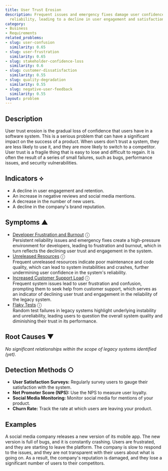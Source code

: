 ```yaml
---
title: User Trust Erosion
description: Frequent issues and emergency fixes damage user confidence in the system's
  reliability, leading to a decline in user engagement and satisfaction.
category:
- Business
- Requirements
related_problems:
- slug: user-confusion
  similarity: 0.65
- slug: user-frustration
  similarity: 0.65
- slug: stakeholder-confidence-loss
  similarity: 0.6
- slug: customer-dissatisfaction
  similarity: 0.55
- slug: quality-degradation
  similarity: 0.55
- slug: negative-user-feedback
  similarity: 0.55
layout: problem
---
```


## Description
User trust erosion is the gradual loss of confidence that users have in a software system. This is a serious problem that can have a significant impact on the success of a product. When users don't trust a system, they are less likely to use it, and they are more likely to switch to a competitor. User trust is a fragile thing that is easy to lose and difficult to regain. It is often the result of a series of small failures, such as bugs, performance issues, and security vulnerabilities.

## Indicators ⟡
- A decline in user engagement and retention.
- An increase in negative reviews and social media mentions.
- A decrease in the number of new users.
- A decline in the company's brand reputation.

## Symptoms ▲
- [Developer Frustration and Burnout](developer-frustration-and-burnout.md) <span class="info-tooltip" title="Confidence: 0.363, Strength: 0.601">ⓘ</span>
<br/>  Persistent reliability issues and emergency fixes create a high-pressure environment for developers, leading to frustration and burnout, which in turn reflects the declining user trust and engagement in the system.
- [Unreleased Resources](unreleased-resources.md) <span class="info-tooltip" title="Confidence: 0.327, Strength: 0.642">ⓘ</span>
<br/>  Frequent unreleased resources indicate poor maintenance and code quality, which can lead to system instabilities and crashes, further undermining user confidence in the system's reliability.
- [Increased Customer Support Load](increased-customer-support-load.md) <span class="info-tooltip" title="Confidence: 0.322, Strength: 0.609">ⓘ</span>
<br/>  Frequent system issues lead to user frustration and confusion, prompting them to seek help from customer support, which serves as an indicator of declining user trust and engagement in the reliability of the legacy system.
- [Flaky Tests](flaky-tests.md) <span class="info-tooltip" title="Confidence: 0.316, Strength: 0.633">ⓘ</span>
<br/>  Random test failures in legacy systems highlight underlying instability and unreliability, leading users to question the overall system quality and diminishing their trust in its performance.

## Root Causes ▼

*No significant relationships within the scope of legacy systems identified (yet).*

## Detection Methods ○
- **User Satisfaction Surveys:** Regularly survey users to gauge their satisfaction with the system.
- **Net Promoter Score (NPS):** Use the NPS to measure user loyalty.
- **Social Media Monitoring:** Monitor social media for mentions of your product.
- **Churn Rate:** Track the rate at which users are leaving your product.

## Examples
A social media company releases a new version of its mobile app. The new version is full of bugs, and it is constantly crashing. Users are frustrated, and they are starting to leave the platform. The company is slow to respond to the issues, and they are not transparent with their users about what is going on. As a result, the company's reputation is damaged, and they lose a significant number of users to their competitors.
